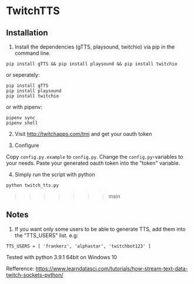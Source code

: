# TwitchTTS

## Installation

1. Install the dependencies (gTTS, playsound, twitchio) via pip in the command line.

```
pip install gTTS && pip install playsound && pip install twitchio
```

or seperately:

```
pip install gTTS
pip install playsound
pip install twitchio
```

or with pipenv:

```
pipenv sync
pipenv shell
```

2. Visit http://twitchapps.com/tmi and get your oauth token

3. Configure

Copy `config.py.example` to `config.py`.
Change the `config.py`-variables to your needs.
Paste your generated oauth token into the "token" variable.

4. Simply run the script with python
```
python twitch_tts.py
```




>>>>>>> main
## Notes
1. If you want only some users to be able to generate TTS, add them into the "TTS_USERS" list. e.g:

```
TTS_USERS = [ 'frankerz', 'alphastar', 'twitchbot123' ]
```

Tested with python 3.9.1 64bit on Windows 10

Refference:
https://www.learndatasci.com/tutorials/how-stream-text-data-twitch-sockets-python/
